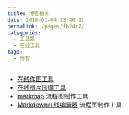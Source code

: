 ```yaml
---
title: 博客相关
date: 2018-01-04 23:46:21
permalink: /pages/fb24c7/
categories:
  - 工具箱
  - 在线工具
tags:
  - 博客
---
```


* [在线作图工具](https://app.diagrams.net/) 
* [在线图片压缩工具](https://tinypng.com/) 
* [markmap](https://markmap.js.org/repl/) 流程图制作工具
* [Markdown在线编辑器](http://www.mdeditor.com/) 流程图制作工具
